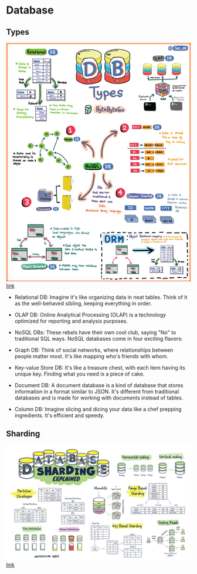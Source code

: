 # Database

## Types

![Datebase types](database-types.jpeg)
[link](https://twitter.com/alexxubyte/status/1709588912761708727)

- Relational DB: Imagine it's like organizing data in neat tables. Think of it as the well-behaved sibling, keeping everything in order.

- OLAP DB: Online Analytical Processing (OLAP) is a technology optimized for reporting and analysis purposes.

- NoSQL DBs: These rebels have their own cool club, saying "No" to traditional SQL ways. NoSQL databases come in four exciting flavors:

- Graph DB: Think of social networks, where relationships between people matter most. It's like mapping who's friends with whom.

- Key-value Store DB: It's like a treasure chest, with each item having its unique key. Finding what you need is a piece of cake.

- Document DB: A document database is a kind of database that stores information in a format similar to JSON. It's different from traditional databases and is made for working with documents instead of tables.

- Column DB: Imagine slicing and dicing your data like a chef prepping ingredients. It's efficient and speedy.

## Sharding

![Database shading](Database-Sharding-v3.jpg)
[link](https://architecturenotes.co/database-sharding-explained/)

